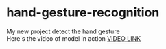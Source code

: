 # hand-gesture-recognition
My new project detect the hand gesture </br>
Here's the video of model in action <a href="https://www.linkedin.com/posts/aasimbaig-mirza-058b28146_deeplearning-artificialintelligence-aiforbusiness-activity-6707909307075239936-hkvk" >VIDEO LINK</a>

